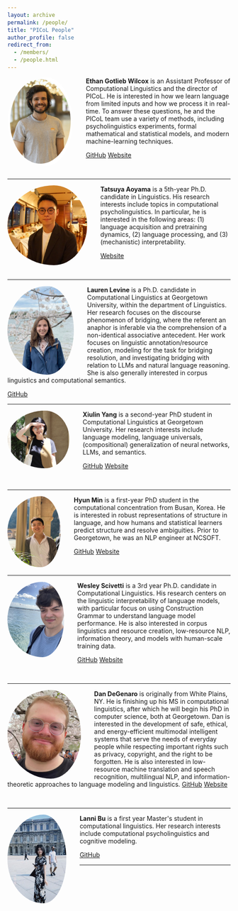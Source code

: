 ```yaml
---
layout: archive
permalink: /people/
title: "PICoL People"
author_profile: false
redirect_from: 
  - /members/
  - /people.html
---
```



 <img src="../images/ethan.jpg" style="height:200px; border-radius:50%; float:left; padding-right: 30px" alt="Ethan Wilcox"> 

**Ethan Gotlieb Wilcox** is an Assistant Professor of Computational Linguistics and the director of PICoL. He is interested in how we learn language from limited inputs and how we process it in real-time. To answer these questions, he and the PICoL team use a variety of methods, including psycholinguistics experiments, formal mathematical and statistical models, and modern machine-learning techniques. 

[GitHub](https://github.com/wilcoxeg) [Website](https://wilcoxeg.github.io/)

<br>

---

<img src="../images/tatsuya.jpg" style="height:180px; border-radius:50%; float:left; padding-right: 30px" alt="Lauren Levine">

**Tatsuya Aoyama** is a 5th-year Ph.D. candidate in Linguistics. His research interests include topics in computational psycholinguistics. In particular, he is interested in the following areas: (1) language acquisition and pretraining dynamics, (2) language processing, and (3) (mechanistic) interpretability.


[Website](https://t-aoyam.github.io/)

<br>

---

<img src="../images/Lauren.jpg" style="height:200px; border-radius:50%; float:left; padding-right: 30px" alt="Lauren Levine">

**Lauren Levine** is a Ph.D. candidate in Computational Linguistics at Georgetown University,
within the department of Linguistics. Her research focuses on the discourse phenomenon of bridging,
where the referent an anaphor is inferable via the comprehension of a non-identical associative antecedent.
Her work focuses on linguistic annotation/resource creation, modeling for the task for bridging resolution,
and investigating bridging with relation to LLMs and natural language reasoning.
She is also generally interested in corpus linguistics and computational semantics.

[GitHub](https://github.com/lauren-lizzy-levine)

---

<img src="../images/xiulin.png" style="height:130px; border-radius:50%; float:left; padding-right: 30px" alt="Xiulin Yang">

**Xiulin Yang** is a second-year PhD student in Computational Linguistics at Georgetown University.
Her research interests include language modeling, language universals, (compositional) generalization of neural
networks, LLMs, and semantics. 

[GitHub](https://github.com/xiulinyang) [Website](https://xiulinyang.github.io)

<br>

---

<img src="../images/Hyun.jpeg" style="height:160px; border-radius:50%; float:left; padding-right: 30px" alt="Hyun Min">

**Hyun Min** is a first-year PhD student in the computational concentration from Busan, Korea.
He is interested in robust representations of structure in language, and how humans and statistical learners
predict structure and resolve ambiguities. Prior to Georgetown, he was an NLP engineer at NCSOFT.

[GitHub](https://github.com/aatlantise) [Website](https://aatlantise.science/)

<br>

---

<img src="../images/wes.jpg" style="height:170px; border-radius:50%; float:left; padding-right: 30px" alt="Wesley Scivetti">

**Wesley Scivetti** is a 3rd year Ph.D. candidate in Computational Linguistics. His research centers on the linguistic interpretability of language models, with particular focus on using Construction Grammar to understand language model performance. He is also interested in corpus linguistics and resource creation, low-resource NLP, information theory, and models with human-scale training data.

[GitHub](https://github.com/WesScivetti) [Website](https://wesleyscivetti.georgetown.domains/)

<br>

---

<img src="../images/dan.jpg" style="height:200px; border-radius:50%; float:left; padding-right: 30px" alt="Dan DeGenaro">

**Dan DeGenaro** is originally from White Plains, NY. He is finishing up his MS in computational linguistics, after which
he will begin his PhD in computer science, both at Georgetown. Dan is interested in the development of safe,
ethical, and energy-efficient multimodal intelligent systems that serve the needs of everyday people while
respecting important rights such as privacy, copyright, and the right to be forgotten. He is also interested in
low-resource machine translation and speech recognition, multilingual NLP, and information-theoretic approaches to language modeling and linguistics. [GitHub](https://github.com/ddegenaro) [Website](https://ddegenaro.github.io/)

<br>

---

<img src="../images/Lanni.jpg" style="height:200px; border-radius:50%; float:left; padding-right: 30px" alt="Lanni Bu">

**Lanni Bu** is a first year Master's student in computational linguistics.
Her research interests include computational psycholinguistics and cognitive modeling.

[GitHub](https://github.com/Lanni-ni)

---
